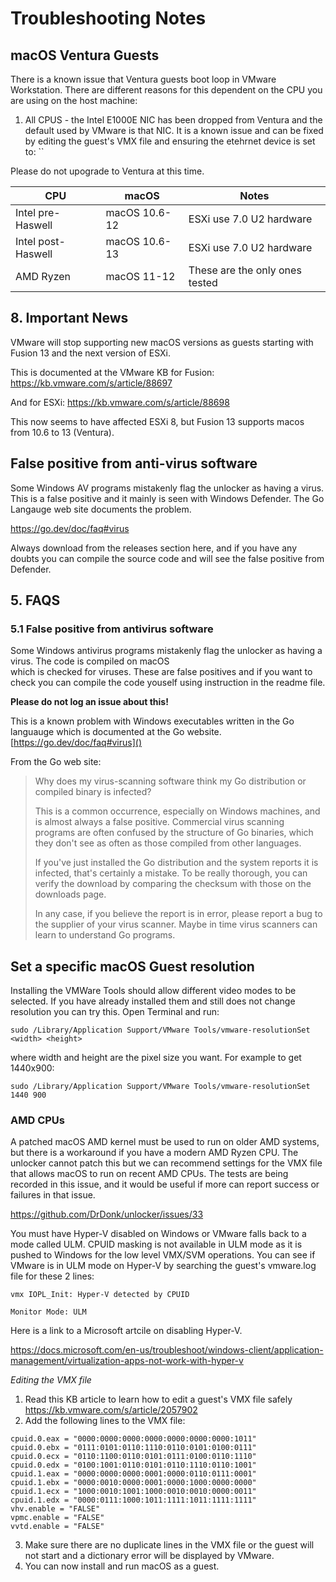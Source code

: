# Troubleshooting Notes

## macOS Ventura Guests
There is a known issue that Ventura guests boot loop in VMware Workstation. There are different reasons for this
dependent on the CPU you are using on the host machine:

1. All CPUS - the Intel E1000E NIC has been dropped from Ventura and the default used by VMware is that NIC. It is
   a known issue and can be fixed by editing the guest's VMX file and ensuring the etehrnet device is set to:
   ``

Please do not upograde to Ventura at this time.

| CPU                | macOS         | Notes                          |
|--------------------|---------------|--------------------------------|
| Intel pre-Haswell  | macOS 10.6-12 | ESXi use 7.0 U2 hardware       |
| Intel post-Haswell | macOS 10.6-13 | ESXi use 7.0 U2 hardware       |
| AMD Ryzen          | macOS 11-12   | These are the only ones tested |

## 8. Important News

VMware will stop supporting new macOS versions as guests starting with Fusion 13 and the next version of ESXi.

This is documented at the VMware KB for Fusion:
https://kb.vmware.com/s/article/88697

And for ESXi:
https://kb.vmware.com/s/article/88698

This now seems to have affected ESXi 8, but Fusion 13 supports macos from 10.6 to 13 (Ventura).


## False positive from anti-virus software

Some Windows AV programs mistakenly flag the unlocker as having a virus. This is a false positive and it mainly is seen with Windows Defender. The Go Langauge web site documents the problem.

https://go.dev/doc/faq#virus

Always download from the releases section here, and if you have any doubts you can compile the source code and will see the false positive from Defender.


## 5. FAQS
### 5.1 False positive from antivirus software
Some Windows antivirus programs mistakenly flag the unlocker as having a virus. The code is compiled on macOS  
which is checked for viruses. These are false positives and if you want to check you can compile the code youself using
instruction in the readme file.

**Please do not log an issue about this!**

This is a known problem with Windows executables written in the Go languauge which is documented at the Go website.
[https://go.dev/doc/faq#virus]()

From the Go web site:

>Why does my virus-scanning software think my Go distribution or compiled binary is infected?
>
>This is a common occurrence, especially on Windows machines, and is almost always a false positive.
>Commercial virus scanning programs are often confused by the structure of Go binaries, which they don't see as
>often as those compiled from other languages.
>
>If you've just installed the Go distribution and the system reports it is infected, that's certainly a mistake.
>To be really thorough, you can verify the download by comparing the checksum with those on the downloads page.
>
>In any case, if you believe the report is in error, please report a bug to the supplier of your virus scanner.
>Maybe in time virus scanners can learn to understand Go programs.


## Set a specific macOS Guest resolution

Installing the VMWare Tools should allow different video modes to be selected. If you have already installed them and
still does not change resolution you can try this. Open Terminal and run:

`sudo /Library/Application Support/VMware Tools/vmware-resolutionSet <width> <height>`

where width and height are the pixel size you want. For example to get 1440x900:

`sudo /Library/Application Support/VMware Tools/vmware-resolutionSet 1440 900`

### AMD CPUs
A patched macOS AMD kernel must be used to run on older AMD systems, but there is a workaround if you have a modern
AMD Ryzen CPU. The unlocker cannot patch this but we can recommend settings for the VMX file that allows macOS to
run on recent AMD CPUs. The tests are being recorded in this issue, and it would be useful if more can report
success or failures in that issue.

https://github.com/DrDonk/unlocker/issues/33

You must have Hyper-V disabled on Windows or VMware falls back to a mode called ULM. CPUID masking is not available
in ULM mode as it is pushed to Windows for the low level VMX/SVM operations. You can see if VMware is in ULM mode on
Hyper-V by searching the guest's vmware.log file for these 2 lines:

`vmx IOPL_Init: Hyper-V detected by CPUID`

`Monitor Mode: ULM`

Here is a link to a Microsoft artcile on disabling Hyper-V.

https://docs.microsoft.com/en-us/troubleshoot/windows-client/application-management/virtualization-apps-not-work-with-hyper-v

_Editing the VMX file_
1. Read this KB article to learn how to edit a guest's VMX file safely https://kb.vmware.com/s/article/2057902
2. Add the following lines to the VMX file:
```
cpuid.0.eax = "0000:0000:0000:0000:0000:0000:0000:1011"
cpuid.0.ebx = "0111:0101:0110:1110:0110:0101:0100:0111"
cpuid.0.ecx = "0110:1100:0110:0101:0111:0100:0110:1110"
cpuid.0.edx = "0100:1001:0110:0101:0110:1110:0110:1001"
cpuid.1.eax = "0000:0000:0000:0001:0000:0110:0111:0001"
cpuid.1.ebx = "0000:0010:0000:0001:0000:1000:0000:0000"
cpuid.1.ecx = "1000:0010:1001:1000:0010:0010:0000:0011"
cpuid.1.edx = "0000:0111:1000:1011:1111:1011:1111:1111"
vhv.enable = "FALSE"
vpmc.enable = "FALSE"
vvtd.enable = "FALSE"
```
3. Make sure there are no duplicate lines in the VMX file or the guest will not start and a dictionary error will
   be displayed by VMware.
4. You can now install and run macOS as a guest.
